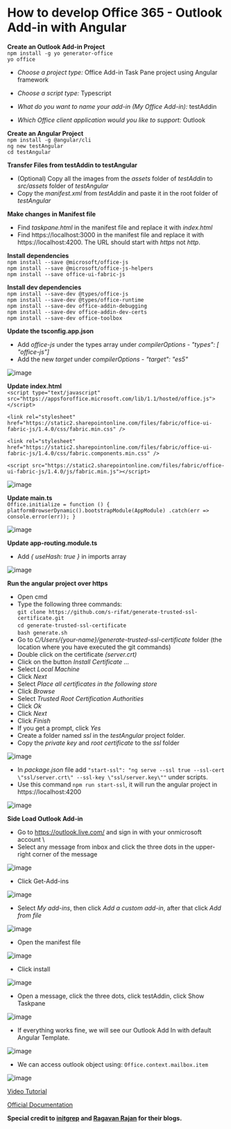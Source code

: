 # How to develop Office 365 - Outlook Add-in with Angular

**Create an Outlook Add-in Project** \
`npm install -g yo generator-office` \
`yo office`

* _Choose a project type:_
    Office Add-in Task Pane project using Angular framework

 * _Choose a script type:_ 
     Typescript
    
 * _What do you want to name your add-in (My Office Add-in):_
   testAddin

 * _Which Office client application would you like to support:_ 
   Outlook


**Create an Angular Project**\
`npm install -g @angular/cli`\
`ng new testAngular`\
`cd testAngular`

**Transfer Files from testAddin to testAngular**
* (Optional) Copy all the images from the _assets_ folder of _testAddin_ to _src/assets_ folder of _testAngular_
* Copy the _manifest.xml_ from _testAddin_ and paste it in the root folder of _testAngular_

**Make changes in Manifest file**
* Find _taskpane.html_ in the manifest file and replace it with _index.html_
* Find https://localhost:3000 in the manifest file and replace it with https://localhost:4200. The URL should start with _https_ not _http_.

**Install dependencies** \
`npm install --save @microsoft/office-js` \
`npm install --save @microsoft/office-js-helpers` \
`npm install --save office-ui-fabric-js`

**Install dev dependencies** \
`npm install --save-dev @types/office-js`\
`npm install --save-dev @types/office-runtime`\
`npm install --save-dev office-addin-debugging`\
`npm install --save-dev office-addin-dev-certs`\
`npm install --save-dev office-toolbox`

**Update the tsconfig.app.json**
* Add _office-js_ under the types array under _compilerOptions_ - _"types": [ "office-js"]_ 
* Add the new _target_ under _compilerOptions_ - _"target": "es5"_

![image](https://user-images.githubusercontent.com/47311938/219958768-4bd4a762-1706-47f1-b50e-93dd03552907.png)

**Update index.html**\
`<script type="text/javascript" src="https://appsforoffice.microsoft.com/lib/1.1/hosted/office.js"></script>` 

`<link rel="stylesheet" href="https://static2.sharepointonline.com/files/fabric/office-ui-fabric-js/1.4.0/css/fabric.min.css" />` 

`<link rel="stylesheet" href="https://static2.sharepointonline.com/files/fabric/office-ui-fabric-js/1.4.0/css/fabric.components.min.css" />` 

`<script src="https://static2.sharepointonline.com/files/fabric/office-ui-fabric-js/1.4.0/js/fabric.min.js"></script>`

![image](https://user-images.githubusercontent.com/47311938/219958085-c356920f-265b-4641-ae17-a757bdc2da24.png)

**Update main.ts** \
`Office.initialize = function () {
  platformBrowserDynamic().bootstrapModule(AppModule)
  .catch(err => console.error(err));
}`

![image](https://user-images.githubusercontent.com/47311938/219958850-8ccb525d-4b11-4007-b5b3-98db3b3224d3.png)

**Update app-routing.module.ts**
* Add _{ useHash: true }_ in imports array

![image](https://user-images.githubusercontent.com/47311938/219958908-39d3640a-7c23-4068-9766-b5aa5aec15bf.png)

**Run the angular project over https**
*	Open cmd
*	Type the following three commands:\
	`git clone https://github.com/s-rifat/generate-trusted-ssl-certificate.git`\
	`cd generate-trusted-ssl-certificate`\
	`bash generate.sh`
*	Go to _C/Users/{your-name}/generate-trusted-ssl-certificate_ folder (the location where you have executed the git commands)
*	Double click on the certificate _(server.crt)_
*	Click on the button _Install Certificate …_
*	Select _Local Machine_
*	Click _Next_
*	Select _Place all certificates in the following store_
*	Click _Browse_
*	Select _Trusted Root Certification Authorities_
*	Click _Ok_
*	Click _Next_
*	Click _Finish_
*	If you get a prompt, click _Yes_
*	Create a folder named _ssl_ in the _testAngular_ project folder.
*	Copy the _private key_ and _root certificate_ to the _ssl_ folder

![image](https://user-images.githubusercontent.com/47311938/219958652-21636754-836d-48b1-bef0-fba10d59c6bb.png)

* In _package.json_ file add `"start-ssl": "ng serve --ssl true --ssl-cert \"ssl/server.crt\" --ssl-key \"ssl/server.key\""` under scripts.
* Use this command `npm run start-ssl`, it will run the angular project in https://localhost:4200

![image](https://user-images.githubusercontent.com/47311938/219960773-8ac6f7f8-59a8-44d5-8208-f77c9cc3111f.png)

**Side Load Outlook Add-in**
*	Go to https://outlook.live.com/ and sign in with your onmicrosoft account \
*	Select any message from inbox and click the three dots in the upper-right corner of the message

![image](https://user-images.githubusercontent.com/47311938/219959232-245b4c3a-423a-4af5-911a-fa9825989219.png)


* Click Get-Add-ins 


![image](https://user-images.githubusercontent.com/47311938/219959260-46f88c5c-4be1-4c88-a1e6-1ea6e7f47803.png)


* Select _My add-ins_, then click _Add a custom add-in_, after that click _Add from file_


![image](https://user-images.githubusercontent.com/47311938/219960879-5ffd22e7-c624-4396-ac4d-1bbbb5d456dd.png)



*	Open the manifest file



![image](https://user-images.githubusercontent.com/47311938/219959673-93445989-479a-491d-8c8e-4dbf029ab30e.png)


* 	Click install


![image](https://user-images.githubusercontent.com/47311938/219959709-0da6f988-aaa2-4bf4-b2f4-a68ddda66a6d.png)


* Open a message, click the three dots, click testAddin, click Show Taskpane


![image](https://user-images.githubusercontent.com/47311938/219962363-abf0d9af-b534-4b27-8789-842b7dbb4012.png)



* If everything works fine, we will see our Outlook Add In with default Angular Template.


![image](https://user-images.githubusercontent.com/47311938/219959771-1e55ca3f-05d4-492e-8b21-8c62a0e0bc4a.png)


* We can access outlook object using: `Office.context.mailbox.item` 


![image](https://user-images.githubusercontent.com/47311938/219960987-4fbf44a5-bb05-4d06-9e98-b0b0fb5443b3.png)

[Video Tutorial](https://youtu.be/2LoSHS5mpCY)

[Official Documentation](https://learn.microsoft.com/en-us/office/dev/add-ins/outlook/)

 **Special credit to [initgrep](https://www.initgrep.com/posts/javascript/angular/microsoft-office-addin-using-angular-cli)
 and [Ragavan Rajan](https://ragavanrajan.medium.com/building-office-add-in-using-angular-8-209624ba61ed) for their blogs.**



















